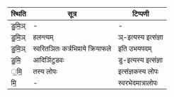 | स्थिति | सूत्र | टिप्पणी |
| ----- | ------- | ------ |
| डु॒मि॒ञ् | - | - |
| डु॒मि॒ञ् | हलन्त्यम् | ञ्-इत्यस्य इत्संज्ञा |
| डु॒मि॒ञ् | स्वरितञितः कर्त्रभिप्राये क्रियाफले | इति उभयपदम् |
| डु॒मि॒ | आदिर्ञिटुडवः | डु-इत्यस्य इत्संज्ञा |
| ॒मि॒ | तस्य लोपः | इत्संज्ञकस्य लोपः |
| मि॒ | - | स्वरभेदमात्रालोपः |
